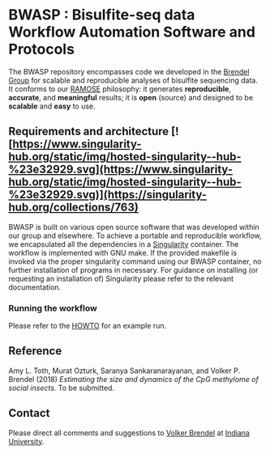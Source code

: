 # BWASP : Bisulfite-seq data Workflow Automation Software and Protocols

The BWASP repository encompasses code we developed in the [Brendel Group](http://brendelgroup.org/) for scalable and reproducible analyses of bisulfite sequencing data. It conforms to our [RAMOSE](https://brendelgroup.github.io/)
philosophy: it generates __reproducible__, __accurate__, and
__meaningful__ results; it is __open__ (source) and designed to be __scalable__
and __easy__ to use.

## Requirements and architecture [![https://www.singularity-hub.org/static/img/hosted-singularity--hub-%23e32929.svg](https://www.singularity-hub.org/static/img/hosted-singularity--hub-%23e32929.svg)](https://singularity-hub.org/collections/763)

BWASP is built on various open source software that was developed within our group and elsewhere.
To achieve a portable and reproducible workflow, we encapsulated all the dependencies in a [Singularity](http://singularity.lbl.gov) container.
The workflow is implemented with GNU make.
If the provided makefile is invoked via the proper singularity command using our BWASP container, no further installation of programs in necessary.
For guidance on installing (or requesting an installation of) Singularity please refer to the relevant documentation.

### Running the workflow

Please refer to the [HOWTO](HOWTO.md) for an example run.

## Reference

Amy L. Toth, Murat Ozturk, Saranya Sankaranarayanan, and Volker P. Brendel (2018) _Estimating
the size and dynamics of the CpG methylome of social insects._ To be submitted.

## Contact

Please direct all comments and suggestions to
[Volker Brendel](<mailto:vbrendel@indiana.edu>)
at [Indiana University](http://brendelgroup.org/).
